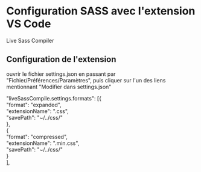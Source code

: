 # Configuration SASS avec l'extension VS Code
Live Sass Compiler  
## Configuration de l'extension
ouvrir le fichier settings.json en passant par "Fichier/Préférences/Paramètres", puis cliquer sur l'un des liens mentionnant "Modifier dans settings.json" 

"liveSassCompile.settings.formats": [{  
    "format": "expanded",  
    "extensionName": ".css",  
    "savePath": "\~/../css/"  
    },  
    {  
    "format": "compressed",  
    "extensionName": ".min.css",  
    "savePath": "\~/../css/"  
    }  
],  
